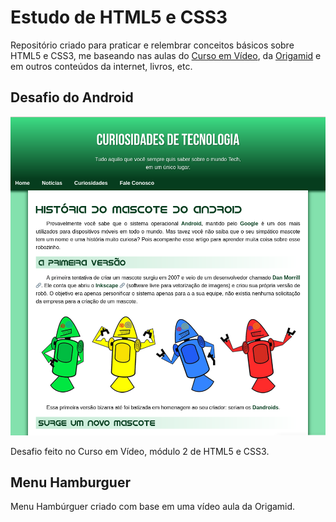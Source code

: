 # Estudo de HTML5 e CSS3

Repositório criado para praticar e relembrar conceitos básicos sobre HTML5 e CSS3, me baseando nas aulas do [Curso em Vídeo](https://youtube.com/playlist?list=PLHz_AreHm4dkZ9-atkcmcBaMZdmLHft8n&si=fXCaqAvsF3xfCICY), da [Origamid](https://www.youtube.com/@Origamid) e em outros conteúdos da internet, livros, etc.

## Desafio do Android

![Print do desafio do android](.github/screenshot-desafio-android.png)

Desafio feito no Curso em Vídeo, módulo 2 de HTML5 e CSS3.

## Menu Hamburguer

Menu Hambúrguer criado com base em uma vídeo aula da Origamid.